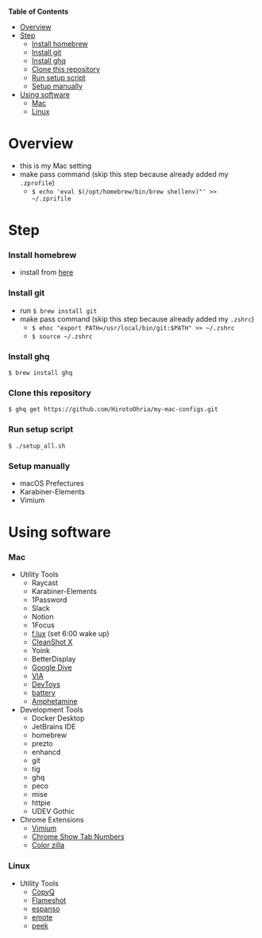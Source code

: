<!-- START doctoc generated TOC please keep comment here to allow auto update -->
<!-- DON'T EDIT THIS SECTION, INSTEAD RE-RUN doctoc TO UPDATE -->
**Table of Contents**

- [Overview](#overview)
- [Step](#step)
    - [Install homebrew](#install-homebrew)
    - [Install git](#install-git)
    - [Install ghq](#install-ghq)
    - [Clone this repository](#clone-this-repository)
    - [Run setup script](#run-setup-script)
    - [Setup manually](#setup-manually)
- [Using software](#using-software)
    - [Mac](#mac)
    - [Linux](#linux)

<!-- END doctoc generated TOC please keep comment here to allow auto update -->

# Overview

- this is my Mac setting
- make pass command (skip this step because already added my `.zprofile`)
    - `$ echo 'eval $(/opt/homebrew/bin/brew shellenv)"' >> ~/.zprifile`

# Step

### Install homebrew

- install from [here](https://brew.sh/index)

### Install git

- run `$ brew install git`
- make pass command (skip this step because already added my `.zshrc`)
    - `$ ehoc "export PATH=/usr/local/bin/git:$PATH" >> ~/.zshrc`
    - `$ source ~/.zshrc`

### Install ghq

```shell
$ brew install ghq
```

### Clone this repository

```shell
$ ghq get https://github.com/HirotoOhria/my-mac-configs.git
```

### Run setup script

```shell
$ ./setup_all.sh
```

### Setup manually

- macOS Prefectures
- Karabiner-Elements
- Vimium

# Using software

### Mac

- Utility Tools
    - Raycast
    - Karabiner-Elements
    - 1Password
    - Slack
    - Notion
    - 1Focus
    - [f.lux](https://justgetflux.com/) (set 6:00 wake up)
    - [CleanShot X](https://cleanshot.com/)
    - Yoink
    - BetterDisplay
    - [Google Dive](https://www.google.com/intl/ja_jp/drive/download/)
    - [VIA](https://github.com/the-via/releases/releases)
    - [DevToys](https://devtoys.app/)
    - [battery](https://github.com/actuallymentor/battery)
    - [Amphetamine](https://apps.apple.com/us/app/amphetamine/id937984704?mt=12)
- Development Tools
    - Docker Desktop
    - JetBrains IDE
    - homebrew
    - prezto
    - enhancd
    - git
    - tig
    - ghq
    - peco
    - mise
    - httpie
    - UDEV Gothic
- Chrome Extensions
    - [Vimium](https://chrome.google.com/webstore/detail/vimium/dbepggeogbaibhgnhhndojpepiihcmeb)
    - [Chrome Show Tab Numbers](https://chrome.google.com/webstore/detail/chrome-show-tab-numbers/pflnpcinjbcfefgbejjfanemlgcfjbna)
    - [Color zilla](https://chrome.google.com/webstore/detail/colorzilla/bhlhnicpbhignbdhedgjhgdocnmhomnp)

### Linux

- Utility Tools
    - [CopyQ](https://github.com/hluk/CopyQ)
    - [Flameshot](https://github.com/flameshot-org/flameshot)
    - [espanso](https://github.com/espanso/espanso)
    - [emote](https://github.com/tom-james-watson/Emote)
    - [peek](https://github.com/phw/peek)

